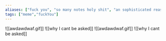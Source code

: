 ```yaml
---
aliases: ["fuck you", "so many notes holy shit", "an sophisticated reason to not do (*THE THING*)"]
tags: ["meme","fuckYou"]
---
```


![[awdawdwaf.gif]]
![[why I cant be asked]]
![[awdawdwaf.gif]]
![[why I cant be asked]]